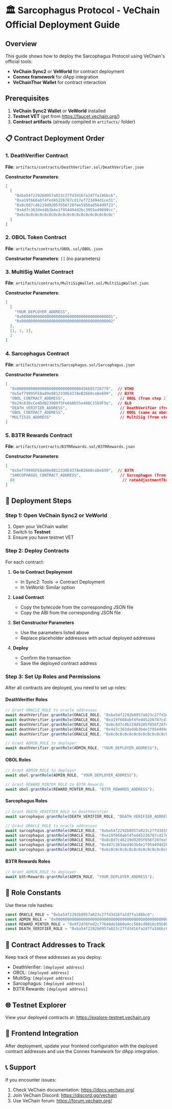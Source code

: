 # 🏛️ Sarcophagus Protocol - VeChain Official Deployment Guide

## Overview
This guide shows how to deploy the Sarcophagus Protocol using VeChain's official tools:
- **VeChain Sync2** or **VeWorld** for contract deployment
- **Connex framework** for dApp integration
- **VeChainThor Wallet** for contract interaction

## Prerequisites
1. **VeChain Sync2 Wallet** or **VeWorld** installed
2. **Testnet VET** (get from https://faucet.vechain.org/)
3. **Contract artifacts** (already compiled in `artifacts/` folder)

## 📋 Contract Deployment Order

### 1. DeathVerifier Contract
**File**: `artifacts/contracts/DeathVerifier.sol/DeathVerifier.json`

**Constructor Parameters**:
```json
[
  [
    "0xba54f2292b0957a023c27fd3d16fa2d7fa186bc6",
    "0xa19f660abf4fed45226787cd17ef723d94d1ce31", 
    "0x8c8d7c46219d9205f056f28fee5950ad564d9f23",
    "0x4d7c363ded4b3b4e1f954494d2bc3955e49699cc",
    "0x6c0c0c0c0c0c0c0c0c0c0c0c0c0c0c0c0c0c0c0c"
  ]
]
```

### 2. OBOL Token Contract
**File**: `artifacts/contracts/OBOL.sol/OBOL.json`

**Constructor Parameters**: `[]` (no parameters)

### 3. MultiSig Wallet Contract
**File**: `artifacts/contracts/MultiSigWallet.sol/MultiSigWallet.json`

**Constructor Parameters**:
```json
[
  [
    "YOUR_DEPLOYER_ADDRESS",
    "0x0000000000000000000000000000000000000001",
    "0x0000000000000000000000000000000000000002"
  ],
  [1, 1, 1],
  2
]
```

### 4. Sarcophagus Contract
**File**: `artifacts/contracts/Sarcophagus.sol/Sarcophagus.json`

**Constructor Parameters**:
```json
[
  "0x0000000000000000000000000000456E65726779",  // VTHO
  "0x5ef79995FE8a89e0812330E4378eB2660ceDe699",  // B3TR
  "OBOL_CONTRACT_ADDRESS",                        // OBOL (from step 2)
  "0x29c630cCe4DdB23900f5Fe66Ab55e488C15b9F5e",  // GLO
  "DEATH_VERIFIER_ADDRESS",                       // DeathVerifier (from step 1)
  "OBOL_CONTRACT_ADDRESS",                        // OBOL (same as above)
  "MULTISIG_ADDRESS"                              // MultiSig (from step 3)
]
```

### 5. B3TR Rewards Contract
**File**: `artifacts/contracts/B3TRRewards.sol/B3TRRewards.json`

**Constructor Parameters**:
```json
[
  "0x5ef79995FE8a89e0812330E4378eB2660ceDe699",  // B3TR
  "SARCOPHAGUS_CONTRACT_ADDRESS",                 // Sarcophagus (from step 4)
  80                                               // rateAdjustmentThreshold
]
```

## 🚀 Deployment Steps

### Step 1: Open VeChain Sync2 or VeWorld
1. Open your VeChain wallet
2. Switch to **Testnet**
3. Ensure you have testnet VET

### Step 2: Deploy Contracts
For each contract:

1. **Go to Contract Deployment**
   - In Sync2: Tools → Contract Deployment
   - In VeWorld: Similar option

2. **Load Contract**
   - Copy the bytecode from the corresponding JSON file
   - Copy the ABI from the corresponding JSON file

3. **Set Constructor Parameters**
   - Use the parameters listed above
   - Replace placeholder addresses with actual deployed addresses

4. **Deploy**
   - Confirm the transaction
   - Save the deployed contract address

### Step 3: Set Up Roles and Permissions

After all contracts are deployed, you need to set up roles:

#### DeathVerifier Roles
```javascript
// Grant ORACLE_ROLE to oracle addresses
await deathVerifier.grantRole(ORACLE_ROLE, "0xba54f2292b0957a023c27fd3d16fa2d7fa186bc6");
await deathVerifier.grantRole(ORACLE_ROLE, "0xa19f660abf4fed45226787cd17ef723d94d1ce31");
await deathVerifier.grantRole(ORACLE_ROLE, "0x8c8d7c46219d9205f056f28fee5950ad564d9f23");
await deathVerifier.grantRole(ORACLE_ROLE, "0x4d7c363ded4b3b4e1f954494d2bc3955e49699cc");
await deathVerifier.grantRole(ORACLE_ROLE, "0x6c0c0c0c0c0c0c0c0c0c0c0c0c0c0c0c0c0c0c0c");

// Grant ADMIN_ROLE to deployer
await deathVerifier.grantRole(ADMIN_ROLE, "YOUR_DEPLOYER_ADDRESS");
```

#### OBOL Roles
```javascript
// Grant ADMIN_ROLE to deployer
await obol.grantRole(ADMIN_ROLE, "YOUR_DEPLOYER_ADDRESS");

// Grant REWARD_MINTER_ROLE to B3TR Rewards
await obol.grantRole(REWARD_MINTER_ROLE, "B3TR_REWARDS_ADDRESS");
```

#### Sarcophagus Roles
```javascript
// Grant DEATH_VERIFIER_ROLE to DeathVerifier
await sarcophagus.grantRole(DEATH_VERIFIER_ROLE, "DEATH_VERIFIER_ADDRESS");

// Grant ORACLE_ROLE to oracle addresses
await sarcophagus.grantRole(ORACLE_ROLE, "0xba54f2292b0957a023c27fd3d16fa2d7fa186bc6");
await sarcophagus.grantRole(ORACLE_ROLE, "0xa19f660abf4fed45226787cd17ef723d94d1ce31");
await sarcophagus.grantRole(ORACLE_ROLE, "0x8c8d7c46219d9205f056f28fee5950ad564d9f23");
await sarcophagus.grantRole(ORACLE_ROLE, "0x4d7c363ded4b3b4e1f954494d2bc3955e49699cc");
await sarcophagus.grantRole(ORACLE_ROLE, "0x6c0c0c0c0c0c0c0c0c0c0c0c0c0c0c0c0c0c0c0c");
```

#### B3TR Rewards Roles
```javascript
// Grant ADMIN_ROLE to deployer
await b3trRewards.grantRole(ADMIN_ROLE, "YOUR_DEPLOYER_ADDRESS");
```

## 🔗 Role Constants

Use these role hashes:
```javascript
const ORACLE_ROLE = "0xba54f2292b0957a023c27fd3d16fa2d7fa186bc6";
const ADMIN_ROLE = "0x0000000000000000000000000000000000000000000000000000000000000000";
const REWARD_MINTER_ROLE = "0x9f2df0fed2c77648de5860a4cc508cd0818c85b8b8a1ab4ceeef8d981c8956a6";
const DEATH_VERIFIER_ROLE = "0xba54f2292b0957a023c27fd3d16fa2d7fa186bc6";
```

## 📝 Contract Addresses to Track

Keep track of these addresses as you deploy:
- DeathVerifier: `[deployed address]`
- OBOL: `[deployed address]`
- MultiSig: `[deployed address]`
- Sarcophagus: `[deployed address]`
- B3TR Rewards: `[deployed address]`

## 🌐 Testnet Explorer
View your deployed contracts at: https://explore-testnet.vechain.org

## 🔧 Frontend Integration

After deployment, update your frontend configuration with the deployed contract addresses and use the Connex framework for dApp integration.

## 📞 Support
If you encounter issues:
1. Check VeChain documentation: https://docs.vechain.org/
2. Join VeChain Discord: https://discord.gg/vechain
3. Use VeChain forum: https://forum.vechain.org/ 